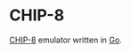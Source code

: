 # CHIP-8

[CHIP-8](https://en.wikipedia.org/wiki/CHIP-8) emulator written in [Go](https://golang.org/).

